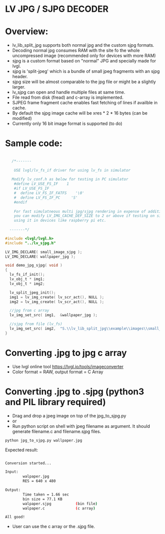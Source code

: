 # LV JPG / SJPG DECODER 

# Overview:
  - lv_lib_split_jpg supports both normal jpg and the custom sjpg formats.
  - Decoding normal jpg consumes RAM with the site fo the whole uncompressed image (recommended only for devices with more RAM)
  - sjpg is a custom format based on "normal" JPG and specially made for lvgl.
  - sjpg is 'split-jpeg' which is a bundle of small jpeg fragments with an sjpg header.
  - sjpg size will be almost comparable to the jpg file or might be a slightly larger.
  - lv_sjpg can open and handle multiple files at same time.
  - File read from disk (fread) and c-array is implemented.
  - SJPEG frame fragment cache enables fast fetching of lines if availble in cache.
  - By default the sjpg image cache will be xres * 2 * 16 bytes (can be modified)
  - Currently only 16 bit image format is supported (to do)
# Sample code:
```c 
    
   /*-------
   
    USE lvgl/lv_fs_if driver for using lv_fs in simulator
   
   Modify lv_conf.h as below for testing in PC simulator
    #define LV_USE_FS_IF	1
    #if LV_USE_FS_IF
    #  define LV_FS_IF_FATFS    '\0'
    #  define LV_FS_IF_PC     'S'
    #endif  
  
    For fast simulatneous multi jpg/sjpg rendering in expense of additional ram, 
    you can modify LV_IMG_CACHE_DEF_SIZE to 2 or above if testing on simulator or
    using it in devices like raspberry pi etc.
  
  -------*/

#include <lvgl/lvgl.h>
#include "../lv_sjpg.h"

LV_IMG_DECLARE( small_image_sjpg );
LV_IMG_DECLARE( wallpaper_jpg );

void demo_jpg_sjpg( void )
{
  lv_fs_if_init();
  lv_obj_t * img1;
  lv_obj_t * img2;

  lv_split_jpeg_init();
  img1 = lv_img_create( lv_scr_act(), NULL );
  img2 = lv_img_create( lv_scr_act(), NULL );

  //jpg from c array
  lv_img_set_src( img1,  &wallpaper_jpg );      

  //sjpg from file (lv_fs)
  lv_img_set_src( img2,  "S.\\lv_lib_split_jpg\\example\\images\\small_image.sjpg" ); 
}


```
# Converting .jpg to jpg c array
  - Use lvgl online tool https://lvgl.io/tools/imageconverter 
  - Color format = RAW, output format = C Array
  
# Converting .jpg to .sjpg  (python3 and PIL library required)
- Drag and drop a jpeg image on top of the jpg_to_sjpg.py 
- or
- Run python script on shell with jpeg filename as argument. It should generate filename.c and filename.sjpg files.
```sh
python jpg_to_sjpg.py wallpaper.jpg
```
Expected result:
```sh

Conversion started...

Input:
        walpaper.jpg
        RES = 640 x 480

Output:
        Time taken = 1.66 sec
        bin size = 77.1 KB
        walpaper.sjpg           (bin file)
        walpaper.c              (c array)

All good!

```

- User can use the c array or the .sjpg file.
